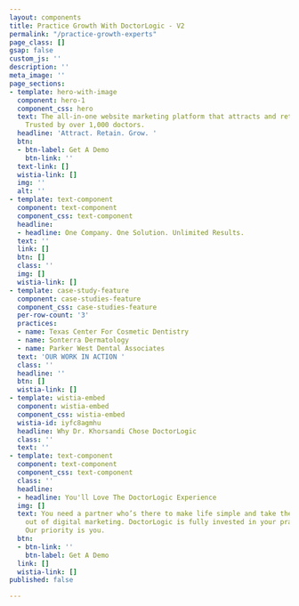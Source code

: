 ```yaml
---
layout: components
title: Practice Growth With DoctorLogic - V2
permalink: "/practice-growth-experts"
page_class: []
gsap: false
custom_js: ''
description: ''
meta_image: ''
page_sections:
- template: hero-with-image
  component: hero-1
  component_css: hero
  text: The all-in-one website marketing platform that attracts and retains more patients.
    Trusted by over 1,000 doctors.
  headline: 'Attract. Retain. Grow. '
  btn:
  - btn-label: Get A Demo
    btn-link: ''
  text-link: []
  wistia-link: []
  img: ''
  alt: ''
- template: text-component
  component: text-component
  component_css: text-component
  headline:
  - headline: One Company. One Solution. Unlimited Results.
  text: ''
  link: []
  btn: []
  class: ''
  img: []
  wistia-link: []
- template: case-study-feature
  component: case-studies-feature
  component_css: case-studies-feature
  per-row-count: '3'
  practices:
  - name: Texas Center For Cosmetic Dentistry
  - name: Sonterra Dermatology
  - name: Parker West Dental Associates
  text: 'OUR WORK IN ACTION '
  class: ''
  headline: ''
  btn: []
  wistia-link: []
- template: wistia-embed
  component: wistia-embed
  component_css: wistia-embed
  wistia-id: iyfc8agmhu
  headline: Why Dr. Khorsandi Chose DoctorLogic
  class: ''
  text: ''
- template: text-component
  component: text-component
  component_css: text-component
  class: ''
  headline:
  - headline: You'll Love The DoctorLogic Experience
  img: []
  text: You need a partner who’s there to make life simple and take the guesswork
    out of digital marketing. DoctorLogic is fully invested in your practice’s success.
    Our priority is you.
  btn:
  - btn-link: ''
    btn-label: Get A Demo
  link: []
  wistia-link: []
published: false

---
```

